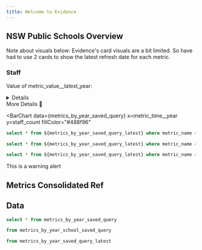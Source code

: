 ```yaml
---
title: Welcome to Evidence
---
```


## NSW Public Schools Overview

<Alert status="info">
Note about visuals below: Evidence's card visuals are a bit limited. So have had to use 2 cards to show the latest refresh date for each metric.
</Alert>

### Staff

<BigValue 
    data={staff_count} 
    title="Staff count"
    value="metric_value__latest_year" 
    comparison=metric_value__comp
    comparisonTitle="prior year growth" 
    comparisonFmt="pct"
  />

  <BigValue 
    data={staff_count} 
    title="Latest Refresh"
    value="metric_time__year__latest_year" 
    fmt="yyyy"
    comparison=metric_time__year__prior_year
    comparisonTitle="prior year" 
    comparisonDelta=false
  />


Value of metric_value__latest_year: 
<Value 
    data={staff_count}
    column=metric_value__latest_year 
    row=0
/>

<!-- <Delta data={staff_count} column=metric_value__comp fmt=pct1 /> -->


<Details title="Definitions">
    
    Definition of metrics in Solutions Targets

    ### Time to Proposal

    Average number of days it takes to create a proposal for a customer

    *Calculation:*
    Sum of the number of days it took to create each proposal, divided by the number of proposals created

    *Source:*
    Hubspot

</Details>



<BigLink href='/staff'>
  More Details 🚧
</BigLink>

<BarChart 
  data={metrics_by_year_saved_query} 
  x=metric_time__year
  y=staff_count 
  fillColor="#488f96"
>
  <ReferenceArea xMin="2020-03-15" xMax="2021-05-15" label="COVID Impacted" color=red/>
</BarChart>

```sql staff_count
select * from ${metrics_by_year_saved_query_latest} where metric_name = 'staff_count'
```

<BigValue 
    data={student_count} 
    title="Student count"
    value="metric_value__latest_year"
    fnt="num0"
    comparison=metric_value__comp
    comparisonTitle="prior year growth" 
    comparisonFmt="pct"
  />

  <BigValue 
    data={student_count} 
    title="Latest Refresh"
    value="metric_time__year__latest_year" 
    fmt="yyyy"
    comparison=metric_time__year__prior_year
    comparisonTitle="prior year" 
    comparisonDelta=false
  />

```sql student_count
select * from ${metrics_by_year_saved_query_latest} where metric_name = 'student_count'
```

<BigValue 
    data={school_count} 
    title="School count"
    value="metric_value__latest_year" 
    fnt="num0"
    comparison=metric_value__comp
    comparisonTitle="prior year growth" 
    comparisonFmt="pct"
  />

  <BigValue 
    data={school_count} 
    title="Latest Refresh"
    value="metric_time__year__latest_year" 
    fmt="yyyy"
    comparison=metric_time__year__prior_year
    comparisonTitle="prior year" 
    comparisonDelta=false
  />

```sql school_count
select * from ${metrics_by_year_saved_query_latest} where metric_name = 'school_count'
```



<Alert status="warning">
This is a warning alert
</Alert>

<BigValue data={metrics_by_year_saved_query} value="funding_aud_post_adjustments"/>
<BigValue data={metrics_by_year_saved_query} value="funding_aud_original"/>
<BigValue data={metrics_by_year_saved_query} value="staff_count"/>
<BigValue data={metrics_by_year_saved_query} value="student_count"/>

## Metrics Consolidated Ref
<DataTable data="{metrics_by_year_saved_query_latest}" search="true" />

## Data
```sql metrics_by_year_saved_query
select * from metrics_by_year_saved_query
```
```sql metrics_by_year_school_saved_query
from metrics_by_year_school_saved_query
```

```sql metrics_by_year_saved_query_latest
from metrics_by_year_saved_query_latest
```
